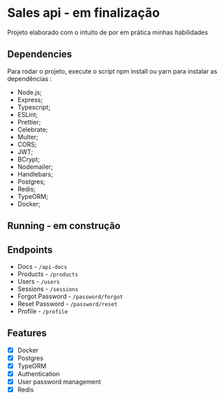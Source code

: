 # Sales api - em finalização

Projeto elaborado com o intuito de por em prática minhas habilidades

## Dependencies

Para rodar o projeto, execute o script npm install ou yarn para instalar as dependências :

- Node.js;
- Express;
- Typescript;
- ESLint;
- Prettier;
- Celebrate;
- Multer;
- CORS;
- JWT;
- BCrypt;
- Nodemailer;
- Handlebars;
- Postgres;
- Redis;
- TypeORM;
- Docker;

## Running - em construção


## Endpoints

- Docs - `/api-docs`
- Products - `/products`
- Users - `/users`
- Sessions - `/sessions`
- Forgot Password - `/password/forgot`
- Reset Password - `/password/reset`
- Profile - `/profile`

## Features

- [x] Docker
- [x] Postgres
- [x] TypeORM
- [x] Authentication
- [x] User password management
- [x] Redis